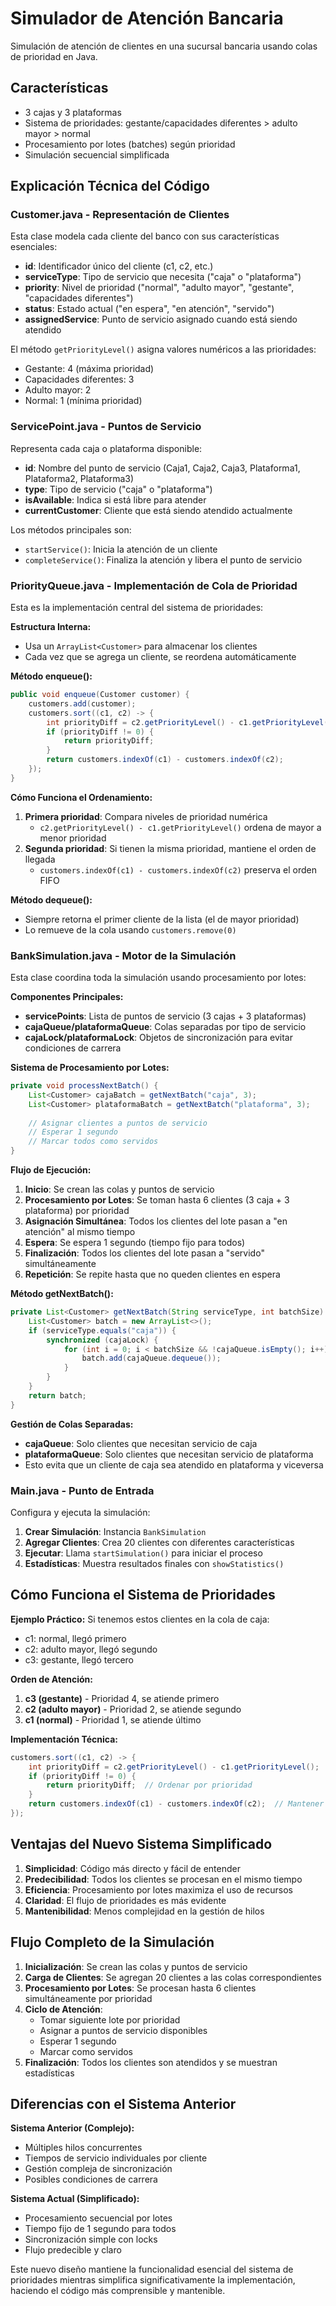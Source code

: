 # Simulador de Atención Bancaria

Simulación de atención de clientes en una sucursal bancaria usando colas de prioridad en Java.

## Características
- 3 cajas y 3 plataformas
- Sistema de prioridades: gestante/capacidades diferentes > adulto mayor > normal
- Procesamiento por lotes (batches) según prioridad
- Simulación secuencial simplificada

## Explicación Técnica del Código

### Customer.java - Representación de Clientes
Esta clase modela cada cliente del banco con sus características esenciales:

- **id**: Identificador único del cliente (c1, c2, etc.)
- **serviceType**: Tipo de servicio que necesita ("caja" o "plataforma")
- **priority**: Nivel de prioridad ("normal", "adulto mayor", "gestante", "capacidades diferentes")
- **status**: Estado actual ("en espera", "en atención", "servido")
- **assignedService**: Punto de servicio asignado cuando está siendo atendido

El método `getPriorityLevel()` asigna valores numéricos a las prioridades:
- Gestante: 4 (máxima prioridad)
- Capacidades diferentes: 3
- Adulto mayor: 2
- Normal: 1 (mínima prioridad)

### ServicePoint.java - Puntos de Servicio
Representa cada caja o plataforma disponible:

- **id**: Nombre del punto de servicio (Caja1, Caja2, Caja3, Plataforma1, Plataforma2, Plataforma3)
- **type**: Tipo de servicio ("caja" o "plataforma")
- **isAvailable**: Indica si está libre para atender
- **currentCustomer**: Cliente que está siendo atendido actualmente

Los métodos principales son:
- `startService()`: Inicia la atención de un cliente
- `completeService()`: Finaliza la atención y libera el punto de servicio

### PriorityQueue.java - Implementación de Cola de Prioridad
Esta es la implementación central del sistema de prioridades:

**Estructura Interna:**
- Usa un `ArrayList<Customer>` para almacenar los clientes
- Cada vez que se agrega un cliente, se reordena automáticamente

**Método enqueue():**
```java
public void enqueue(Customer customer) {
    customers.add(customer);
    customers.sort((c1, c2) -> {
        int priorityDiff = c2.getPriorityLevel() - c1.getPriorityLevel();
        if (priorityDiff != 0) {
            return priorityDiff;
        }
        return customers.indexOf(c1) - customers.indexOf(c2);
    });
}
```

**Cómo Funciona el Ordenamiento:**
1. **Primera prioridad**: Compara niveles de prioridad numérica
   - `c2.getPriorityLevel() - c1.getPriorityLevel()` ordena de mayor a menor prioridad
2. **Segunda prioridad**: Si tienen la misma prioridad, mantiene el orden de llegada
   - `customers.indexOf(c1) - customers.indexOf(c2)` preserva el orden FIFO

**Método dequeue():**
- Siempre retorna el primer cliente de la lista (el de mayor prioridad)
- Lo remueve de la cola usando `customers.remove(0)`

### BankSimulation.java - Motor de la Simulación
Esta clase coordina toda la simulación usando procesamiento por lotes:

**Componentes Principales:**
- **servicePoints**: Lista de puntos de servicio (3 cajas + 3 plataformas)
- **cajaQueue/plataformaQueue**: Colas separadas por tipo de servicio
- **cajaLock/plataformaLock**: Objetos de sincronización para evitar condiciones de carrera

**Sistema de Procesamiento por Lotes:**
```java
private void processNextBatch() {
    List<Customer> cajaBatch = getNextBatch("caja", 3);
    List<Customer> plataformaBatch = getNextBatch("plataforma", 3);
    
    // Asignar clientes a puntos de servicio
    // Esperar 1 segundo
    // Marcar todos como servidos
}
```

**Flujo de Ejecución:**
1. **Inicio**: Se crean las colas y puntos de servicio
2. **Procesamiento por Lotes**: Se toman hasta 6 clientes (3 caja + 3 plataforma) por prioridad
3. **Asignación Simultánea**: Todos los clientes del lote pasan a "en atención" al mismo tiempo
4. **Espera**: Se espera 1 segundo (tiempo fijo para todos)
5. **Finalización**: Todos los clientes del lote pasan a "servido" simultáneamente
6. **Repetición**: Se repite hasta que no queden clientes en espera

**Método getNextBatch():**
```java
private List<Customer> getNextBatch(String serviceType, int batchSize) {
    List<Customer> batch = new ArrayList<>();
    if (serviceType.equals("caja")) {
        synchronized (cajaLock) {
            for (int i = 0; i < batchSize && !cajaQueue.isEmpty(); i++) {
                batch.add(cajaQueue.dequeue());
            }
        }
    }
    return batch;
}
```

**Gestión de Colas Separadas:**
- **cajaQueue**: Solo clientes que necesitan servicio de caja
- **plataformaQueue**: Solo clientes que necesitan servicio de plataforma
- Esto evita que un cliente de caja sea atendido en plataforma y viceversa

### Main.java - Punto de Entrada
Configura y ejecuta la simulación:

1. **Crear Simulación**: Instancia `BankSimulation`
2. **Agregar Clientes**: Crea 20 clientes con diferentes características
3. **Ejecutar**: Llama `startSimulation()` para iniciar el proceso
4. **Estadísticas**: Muestra resultados finales con `showStatistics()`

## Cómo Funciona el Sistema de Prioridades

**Ejemplo Práctico:**
Si tenemos estos clientes en la cola de caja:
- c1: normal, llegó primero
- c2: adulto mayor, llegó segundo  
- c3: gestante, llegó tercero

**Orden de Atención:**
1. **c3 (gestante)** - Prioridad 4, se atiende primero
2. **c2 (adulto mayor)** - Prioridad 2, se atiende segundo
3. **c1 (normal)** - Prioridad 1, se atiende último

**Implementación Técnica:**
```java
customers.sort((c1, c2) -> {
    int priorityDiff = c2.getPriorityLevel() - c1.getPriorityLevel();
    if (priorityDiff != 0) {
        return priorityDiff;  // Ordenar por prioridad
    }
    return customers.indexOf(c1) - customers.indexOf(c2);  // Mantener orden de llegada
});
```

## Ventajas del Nuevo Sistema Simplificado

1. **Simplicidad**: Código más directo y fácil de entender
2. **Predecibilidad**: Todos los clientes se procesan en el mismo tiempo
3. **Eficiencia**: Procesamiento por lotes maximiza el uso de recursos
4. **Claridad**: El flujo de prioridades es más evidente
5. **Mantenibilidad**: Menos complejidad en la gestión de hilos

## Flujo Completo de la Simulación

1. **Inicialización**: Se crean las colas y puntos de servicio
2. **Carga de Clientes**: Se agregan 20 clientes a las colas correspondientes
3. **Procesamiento por Lotes**: Se procesan hasta 6 clientes simultáneamente por prioridad
4. **Ciclo de Atención**: 
   - Tomar siguiente lote por prioridad
   - Asignar a puntos de servicio disponibles
   - Esperar 1 segundo
   - Marcar como servidos
5. **Finalización**: Todos los clientes son atendidos y se muestran estadísticas

## Diferencias con el Sistema Anterior

**Sistema Anterior (Complejo):**
- Múltiples hilos concurrentes
- Tiempos de servicio individuales por cliente
- Gestión compleja de sincronización
- Posibles condiciones de carrera

**Sistema Actual (Simplificado):**
- Procesamiento secuencial por lotes
- Tiempo fijo de 1 segundo para todos
- Sincronización simple con locks
- Flujo predecible y claro

Este nuevo diseño mantiene la funcionalidad esencial del sistema de prioridades mientras simplifica significativamente la implementación, haciendo el código más comprensible y mantenible.
